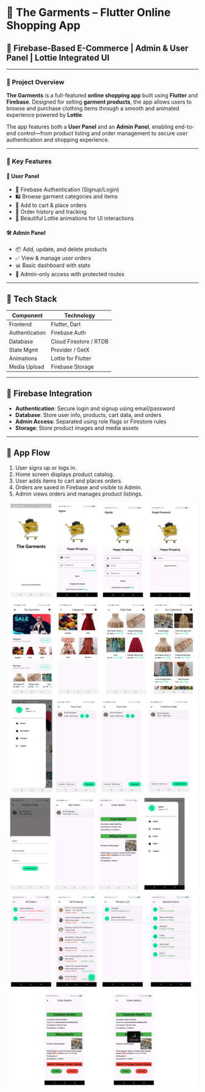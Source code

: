 # 👕 The Garments – Flutter Online Shopping App

## 🛒 Firebase-Based E-Commerce | Admin & User Panel | Lottie Integrated UI

---

### 🧾 Project Overview

**The Garments** is a full-featured **online shopping app** built using **Flutter** and **Firebase**. Designed for selling **garment products**, the app allows users to browse and purchase clothing items through a smooth and animated experience powered by **Lottie**.

The app features both a **User Panel** and an **Admin Panel**, enabling end-to-end control—from product listing and order management to secure user authentication and shopping experience.

---

### 🎯 Key Features

#### 👤 User Panel
- 🔐 Firebase Authentication (Signup/Login)
- 🛍️ Browse garment categories and items
- 🧾 Add to cart & place orders
- 📜 Order history and tracking
- 🎉 Beautiful Lottie animations for UI interactions

#### 🛠️ Admin Panel
- 📦 Add, update, and delete products
- ✅ View & manage user orders
- 📊 Basic dashboard with stats
- 🧍 Admin-only access with protected routes

---

## 🔧 Tech Stack

| Component       | Technology                   |
|----------------|------------------------------|
| Frontend       | Flutter, Dart                |
| Authentication | Firebase Auth                |
| Database       | Cloud Firestore / RTDB       |
| State Mgmt     | Provider / GetX   |
| Animations     | Lottie for Flutter           |
| Media Upload   | Firebase Storage    |

---

## 🧩 Firebase Integration

- **Authentication**: Secure login and signup using email/password
- **Database**: Store user info, products, cart data, and orders
- **Admin Access**: Separated using role flags or Firestore rules
- **Storage**: Store product images and media assets

---

## 🧭 App Flow

1. User signs up or logs in.
2. Home screen displays product catalog.
3. User adds items to cart and places orders.
4. Orders are saved in Firebase and visible to Admin.
5. Admin views orders and manages product listings.


![Image Alt](https://github.com/AbdulHadiKhan-Flutter-Developer/The-Garments/blob/a3a331918b1072e72627f03615f75a01644c8135/18.png)
![Image Alt](https://github.com/AbdulHadiKhan-Flutter-Developer/The-Garments/blob/a3a331918b1072e72627f03615f75a01644c8135/19.png)
![Image Alt](https://github.com/AbdulHadiKhan-Flutter-Developer/The-Garments/blob/a3a331918b1072e72627f03615f75a01644c8135/20.png)
![Image Alt](https://github.com/AbdulHadiKhan-Flutter-Developer/The-Garments/blob/a3a331918b1072e72627f03615f75a01644c8135/21.png)
![Image Alt](https://github.com/AbdulHadiKhan-Flutter-Developer/The-Garments/blob/a3a331918b1072e72627f03615f75a01644c8135/22.png)
![Image Alt](https://github.com/AbdulHadiKhan-Flutter-Developer/The-Garments/blob/a3a331918b1072e72627f03615f75a01644c8135/23.png)
